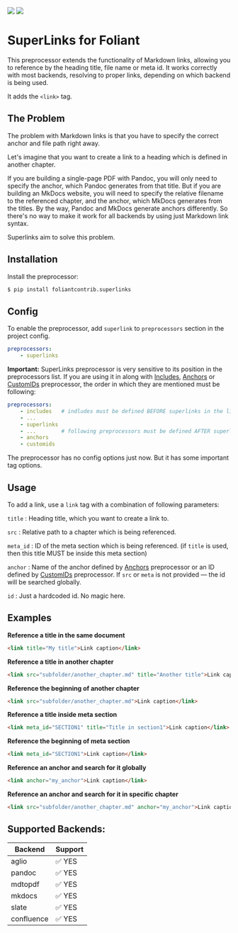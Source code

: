 [![](https://img.shields.io/pypi/v/foliantcontrib.superlinks.svg)](https://pypi.org/project/foliantcontrib.superlinks/)  [![](https://img.shields.io/github/v/tag/foliant-docs/foliantcontrib.superlinks.svg?label=GitHub)](https://github.com/foliant-docs/foliantcontrib.superlinks)

# SuperLinks for Foliant

This preprocessor extends the functionality of Markdown links, allowing you to reference by the heading title, file name or meta id. It works correctly with most backends, resolving to proper links, depending on which backend is being used.

It adds the `<link>` tag.

## The Problem

The problem with Markdown links is that you have to specify the correct anchor and file path right away.

Let's imagine that you want to create a link to a heading which is defined in another chapter.

If you are building a single-page PDF with Pandoc, you will only need to specify the anchor, which Pandoc generates from that title. But if you are building an MkDocs website, you will need to specify the relative filename to the referenced chapter, and the anchor, which MkDocs generates from the titles. By the way, Pandoc and MkDocs generate anchors differently. So there's no way to make it work for all backends by using just Markdown link syntax.

Superlinks aim to solve this problem.

## Installation

Install the preprocessor:

```bash
$ pip install foliantcontrib.superlinks
```

## Config

To enable the preprocessor, add `superlink` to `preprocessors` section in the project config.

```yaml
preprocessors:
    - superlinks
```
**Important:** SuperLinks preprocessor is very sensitive to its position in the preprocessors list. If you are using it in along with [Includes](https://foliant-docs.github.io/docs/preprocessors/includes/), [Anchors](https://foliant-docs.github.io/docs/preprocessors/anchors/) or [CustomIDs](https://foliant-docs.github.io/docs/preprocessors/customids/) preprocessor, the order in which they are mentioned must be following:

```yaml
preprocessors:
    - includes   # indludes must be defined BEFORE superlinks in the list
    - ...
    - superlinks
    - ...        # following preprocessors must be defined AFTER superlinks in the list
    - anchors
    - customids
```

The preprocessor has no config options just now. But it has some important tag options.

## Usage

To add a link, use a `link` tag with a combination of following parameters:

`title`
:    Heading title, which you want to create a link to.

`src`
:    Relative path to a chapter which is being referenced.

`meta_id`
:    ID of the meta section which is being referenced. (if `title` is used, then this title MUST be inside this meta section)

`anchor`
:    Name of the anchor defined by [Anchors](../anchors.md) preprocessor or an ID defined by [CustomIDs](../customids.md) preprocessor. If `src` or `meta` is not provided — the id will be searched globally.

`id`
:    Just a hardcoded id. No magic here.

## Examples

**Reference a title in the same document**

```html
<link title="My title">Link caption</link>
```

**Reference a title in another chapter**

```html
<link src="subfolder/another_chapter.md" title="Another title">Link caption</link>
```

**Reference the beginning of another chapter**

```html
<link src="subfolder/another_chapter.md">Link caption</link>
```

**Reference a title inside meta section**

```html
<link meta_id="SECTION1" title="Title in section1">Link caption</link>
```

**Reference the beginning of meta section**

```html
<link meta_id="SECTION1">Link caption</link>
```

**Reference an anchor and search for it globally**

```html
<link anchor="my_anchor">Link caption</link>
```

**Reference an anchor and search for it in specific chapter**

```html
<link src="subfolder/another_chapter.md" anchor="my_anchor">Link caption</link>
```

## Supported Backends:

Backend | Support
------- | -------
aglio | ✅ YES
pandoc | ✅ YES
mdtopdf | ✅ YES
mkdocs | ✅ YES
slate | ✅ YES
confluence | ✅ YES
